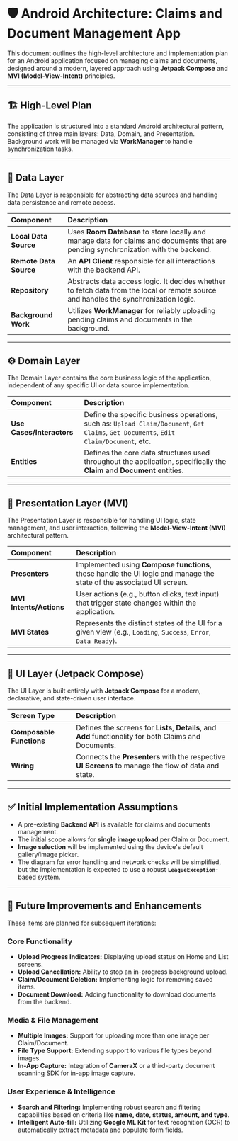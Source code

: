 # 🛡️ Android Architecture: Claims and Document Management App

This document outlines the high-level architecture and implementation plan for an Android application focused on managing claims and documents, designed around a modern, layered approach using **Jetpack Compose** and **MVI (Model-View-Intent)** principles.

---

## 🏗️ High-Level Plan

The application is structured into a standard Android architectural pattern, consisting of three main layers: Data, Domain, and Presentation. Background work will be managed via **WorkManager** to handle synchronization tasks.

---

## 💾 Data Layer

The Data Layer is responsible for abstracting data sources and handling data persistence and remote access.

| Component | Description |
| :--- | :--- |
| **Local Data Source** | Uses **Room Database** to store locally and manage data for claims and documents that are pending synchronization with the backend. |
| **Remote Data Source** | An **API Client** responsible for all interactions with the backend API. |
| **Repository** | Abstracts data access logic. It decides whether to fetch data from the local or remote source and handles the synchronization logic. |
| **Background Work** | Utilizes **WorkManager** for reliably uploading pending claims and documents in the background. |

---

## ⚙️ Domain Layer

The Domain Layer contains the core business logic of the application, independent of any specific UI or data source implementation.

| Component | Description |
| :--- | :--- |
| **Use Cases/Interactors** | Define the specific business operations, such as: `Upload Claim/Document`, `Get Claims`, `Get Documents`, `Edit Claim/Document`, etc. |
| **Entities** | Defines the core data structures used throughout the application, specifically the **Claim** and **Document** entities. |

---

## 🎨 Presentation Layer (MVI)

The Presentation Layer is responsible for handling UI logic, state management, and user interaction, following the **Model-View-Intent (MVI)** architectural pattern.

| Component | Description |
| :--- | :--- |
| **Presenters** | Implemented using **Compose functions**, these handle the UI logic and manage the state of the associated UI screen. |
| **MVI Intents/Actions** | User actions (e.g., button clicks, text input) that trigger state changes within the application. |
| **MVI States** | Represents the distinct states of the UI for a given view (e.g., `Loading`, `Success`, `Error`, `Data Ready`). |

---

## 📱 UI Layer (Jetpack Compose)

The UI Layer is built entirely with **Jetpack Compose** for a modern, declarative, and state-driven user interface.

| Screen Type | Description |
| :--- | :--- |
| **Composable Functions** | Defines the screens for **Lists**, **Details**, and **Add** functionality for both Claims and Documents. |
| **Wiring** | Connects the **Presenters** with the respective **UI Screens** to manage the flow of data and state. |

---

## ✅ Initial Implementation Assumptions

* A pre-existing **Backend API** is available for claims and documents management.
* The initial scope allows for **single image upload** per Claim or Document.
* **Image selection** will be implemented using the device's default gallery/image picker.
* The diagram for error handling and network checks will be simplified, but the implementation is expected to use a robust **`LeagueException`**-based system.

---

## 🚀 Future Improvements and Enhancements

These items are planned for subsequent iterations:

### Core Functionality
* **Upload Progress Indicators:** Displaying upload status on Home and List screens.
* **Upload Cancellation:** Ability to stop an in-progress background upload.
* **Claim/Document Deletion:** Implementing logic for removing saved items.
* **Document Download:** Adding functionality to download documents from the backend.

### Media & File Management
* **Multiple Images:** Support for uploading more than one image per Claim/Document.
* **File Type Support:** Extending support to various file types beyond images.
* **In-App Capture:** Integration of **CameraX** or a third-party document scanning SDK for in-app image capture.

### User Experience & Intelligence
* **Search and Filtering:** Implementing robust search and filtering capabilities based on criteria like **name, date, status, amount, and type**.
* **Intelligent Auto-fill:** Utilizing **Google ML Kit** for text recognition (OCR) to automatically extract metadata and populate form fields.
